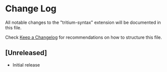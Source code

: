 # Change Log
All notable changes to the "tritium-syntax" extension will be documented in this file.

Check [Keep a Changelog](http://keepachangelog.com/) for recommendations on how to structure this file.

## [Unreleased]
- Initial release